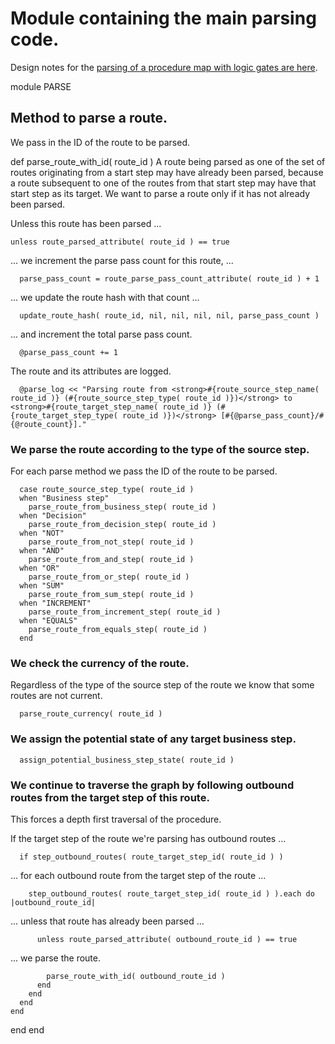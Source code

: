 # Module containing the main parsing code.

Design notes for the [parsing of a procedure map with logic gates are here](https://ukparliament.github.io/ontologies/procedure/flowcharts/meta/design-notes/#procedure-maps-with-logic-gates).

module PARSE
## Method to parse a route.

We pass in the ID of the route to be parsed.

  def parse_route_with_id( route_id )
A route being parsed as one of the set of routes originating from a start step may have already been parsed, because a route subsequent to one of the routes from that start step may have that start step as its target. We want to parse a route only if it has not already been parsed.

Unless this route has been parsed ...

    unless route_parsed_attribute( route_id ) == true
... we increment the parse pass count for this route, ...

      parse_pass_count = route_parse_pass_count_attribute( route_id ) + 1
... we update the route hash with that count ...

      update_route_hash( route_id, nil, nil, nil, nil, parse_pass_count )
... and increment the total parse pass count.

      @parse_pass_count += 1
The route and its attributes are logged.

      @parse_log << "Parsing route from <strong>#{route_source_step_name( route_id )} (#{route_source_step_type( route_id )})</strong> to <strong>#{route_target_step_name( route_id )} (#{route_target_step_type( route_id )})</strong> [#{@parse_pass_count}/#{@route_count}]."
### We parse the route according to the type of the source step.

For each parse method we pass the ID of the route to be parsed.

      case route_source_step_type( route_id )
      when "Business step"
        parse_route_from_business_step( route_id )
      when "Decision"
        parse_route_from_decision_step( route_id )
      when "NOT"
        parse_route_from_not_step( route_id )
      when "AND"
        parse_route_from_and_step( route_id )
      when "OR"
        parse_route_from_or_step( route_id )
      when "SUM"
        parse_route_from_sum_step( route_id )
      when "INCREMENT"
        parse_route_from_increment_step( route_id )
      when "EQUALS"
        parse_route_from_equals_step( route_id )
      end
### We check the currency of the route.

Regardless of the type of the source step of the route we know that some routes are not current.

      parse_route_currency( route_id )
### We assign the potential state of any target business step.

      assign_potential_business_step_state( route_id )
### We continue to traverse the graph by following outbound routes from the target step of this route.

This forces a depth first traversal of the procedure.

If the target step of the route we're parsing has outbound routes ...

      if step_outbound_routes( route_target_step_id( route_id ) )
... for each outbound route from the target step of the route ...

        step_outbound_routes( route_target_step_id( route_id ) ).each do |outbound_route_id|
... unless that route has already been parsed ...

          unless route_parsed_attribute( outbound_route_id ) == true
... we parse the route.

            parse_route_with_id( outbound_route_id )
          end
        end
      end
    end
  end
end